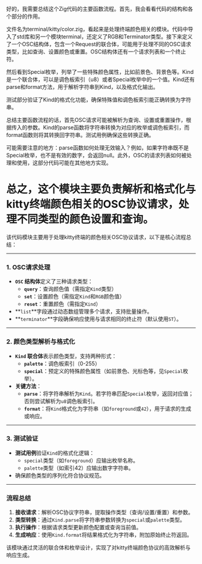 好的，我需要总结这个Zig代码的主要函数流程。首先，我会看看代码的结构和各个部分的作用。

文件名为terminal/kitty/color.zig，看起来是处理终端颜色相关的模块。代码中导入了std库和另一个模块terminal，还定义了RGB和Terminator类型。接下来定义了一个OSC结构体，包含一个Request的联合体，可能用于处理不同的OSC请求类型，比如查询、设置颜色或重置。OSC结构体还有一个请求列表和一个终止符。

然后看到Special枚举，列举了一些特殊颜色属性，比如前景色、背景色等。Kind是一个联合体，可以是调色板索引（u8）或者Special枚举中的一个值。Kind还有parse和format方法，用于解析字符串到Kind，以及格式化输出。

测试部分验证了Kind的格式化功能，确保特殊值和调色板索引能正确转换为字符串。

总结主要函数流程的话，首先OSC请求可能被解析为查询、设置或重置操作，根据传入的参数。Kind的parse函数将字符串转换为对应的枚举或调色板索引，而format函数则将其转换回字符串。测试用例确保这些转换正确。

可能需要注意的地方：parse函数如何处理无效输入？例如，如果字符串既不是Special枚举，也不是有效的数字，会返回null。此外，OSC的请求列表如何被处理和使用，这部分代码可能在其他地方实现。

总之，这个模块主要负责解析和格式化与kitty终端颜色相关的OSC协议请求，处理不同类型的颜色设置和查询。
================================================
该代码模块主要用于处理kitty终端的颜色相关OSC协议请求，以下是核心流程总结：

---

### **1. OSC请求处理**
- **`OSC` 结构体**定义了三种请求类型：
  - **`query`**：查询颜色值（需指定`Kind`类型）
  - **`set`**：设置颜色（需指定`Kind`和`RGB`颜色值）
  - **`reset`**：重置颜色（需指定`Kind`）
- **`list`**字段通过动态数组管理多个请求，支持批量操作。
- **`terminator`**字段确保响应使用与请求相同的终止符（默认使用`ST`）。

---

### **2. 颜色类型解析与格式化**
- **`Kind` 联合体**表示颜色类型，支持两种形式：
  - **`palette`**：调色板索引（0-255）
  - **`special`**：预定义的特殊颜色属性（如前景色、光标色等，见`Special`枚举）。
- **关键方法**：
  - **`parse`**：将字符串解析为`Kind`。若字符串匹配`Special`枚举，返回对应值；否则尝试解析为`u8`调色板索引。
  - **`format`**：将`Kind`格式化为字符串（如`foreground`或`42`），用于请求的生成或响应。

---

### **3. 测试验证**
- **测试用例**验证`Kind`的格式化逻辑：
  - `special`类型（如`foreground`）应输出枚举名称。
  - `palette`类型（如索引42）应输出数字字符串。
- 确保颜色类型的序列化符合协议规范。

---

### **流程总结**
1. **接收请求**：解析OSC协议字符串，提取操作类型（查询/设置/重置）和参数。
2. **类型转换**：通过`Kind.parse`将字符串参数转换为`special`或`palette`类型。
3. **执行操作**：根据请求类型更新颜色配置或查询当前值。
4. **生成响应**：使用`Kind.format`将结果格式化为字符串，附加原始终止符返回。

该模块通过灵活的联合体和枚举设计，实现了对kitty终端颜色协议的高效解析与响应生成。